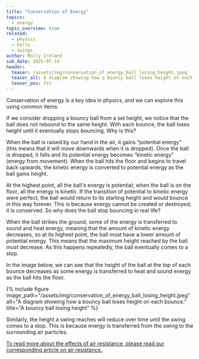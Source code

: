 ```yaml
---
title: "Conservation of Energy"
topics: 
  - energy
topic_overview: true
related: 
  - physics
  - balls
  - swings
author: Molly Ireland
sub_date: 2025-07-14
header:
  teaser: /assets/img/conservation_of_energy_ball_losing_height.jpeg
  teaser_alt: A diagram showing how a bouncy ball loses height on each bounce.
  teaser_pos: fit
---
```

Conservation of energy is a key idea in physics, and we can explore this using common items. 

If we consider dropping a bouncy ball from a set height, we notice that the ball does not rebound to the same height. With each bounce, the ball loses height until it eventually stops bouncing. Why is this?

When the ball is raised by our hand in the air, it gains “potential energy” (this means that it will move downwards when it is dropped). Once the ball is dropped, it falls and its potential energy becomes “kinetic energy” (energy from movement). When the ball hits the floor and begins to travel back upwards, the kinetic energy is converted to potential energy as the ball gains height. 

At the highest point, all the ball's energy is potential; when the ball is on the floor, all the energy is kinetic. If the transition of potential to kinetic energy were perfect, the ball would return to its starting height and would bounce in this way forever. This is because energy cannot be created or destroyed; it is conserved. So why does the ball stop bouncing in real life? 

When the ball strikes the ground, some of the energy is transferred to sound and heat energy, meaning that the amount of kinetic energy decreases, so at its highest point, the ball must have a lower amount of potential energy. This means that the maximum height reached by the ball must decrease. As this happens repeatedly, the ball eventually comes to a stop. 

In the image below, we can see that the height of the ball at the top of each bounce decreases as some energy is transferred to heat and sound energy as the ball hits the floor.

{% include figure image_path="/assets/img/conservation_of_energy_ball_losing_height.jpeg" alt="A diagram showing how a bouncy ball loses height on each bounce." title="A bouncy ball losing height" %}

Similarly, the height a swing reaches will reduce over time until the swing comes to a stop. This is because energy is transferred from the swing to the surrounding air particles. 

[To read more about the effects of air resistance, please read our corresponding article on air resistance.]({{site.baseurl}}/articles/air_resistance)
